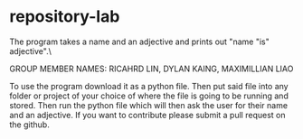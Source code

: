 # repository-lab

The program takes a name and an adjective and prints out "name "is" adjective".\

GROUP MEMBER NAMES: RICAHRD LIN, DYLAN KAING, MAXIMILLIAN LIAO

To use the program download it as a python file. Then put said file into any folder or project of your choice of where the file is going to be running and stored. Then run the python file which will then ask the user for their name and an adjective.  If you want to contribute please submit a pull request on the github.
